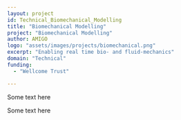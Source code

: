 ```yaml
---
layout: project
id: Technical_Biomechanical_Modelling
title: "Biomechanical Modelling"
project: "Biomechanical Modelling"
author: AMIGO
logo: "assets/images/projects/biomechanical.png"
excerpt: "Enabling real time bio- and fluid-mechanics"
domain: "Technical"
funding:
  - "Wellcome Trust"

---
```


Some text here

Some text here
